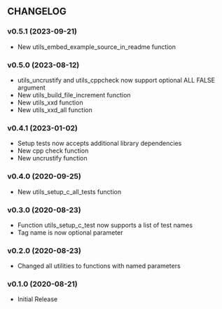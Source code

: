 ## CHANGELOG

### v0.5.1 (2023-09-21)

* New utils_embed_example_source_in_readme function

### v0.5.0 (2023-08-12)

* utils_uncrustify and utils_cppcheck now support optional ALL FALSE argument
* New utils_build_file_increment function
* New utils_xxd function
* New utils_xxd_all function

### v0.4.1 (2023-01-02)

* Setup tests now accepts additional library dependencies
* New cpp check function
* New uncrustify function

### v0.4.0 (2020-09-25)

* New utils_setup_c_all_tests function

### v0.3.0 (2020-08-23)

* Function utils_setup_c_test now supports a list of test names
* Tag name is now optional parameter

### v0.2.0 (2020-08-23)

* Changed all utilities to functions with named parameters

### v0.1.0 (2020-08-21)

* Initial Release

